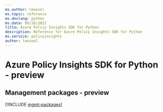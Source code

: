```yaml
---
ms.author: lmazuel
ms.topic: reference
ms.devlang: python
ms.data: 09/26/2022
title: Azure Policy Insights SDK for Python
description: Reference for Azure Policy Insights SDK for Python
ms.service: policyinsights
author: lmazuel
---
```

# Azure Policy Insights SDK for Python - preview

## Management packages - preview
[!INCLUDE [mgmt-packages](policy-insights-mgmt-index.md)]